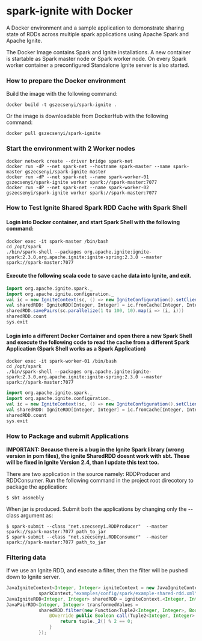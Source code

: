 # spark-ignite with Docker
A Docker environment and a sample application to demonstrate sharing state of RDDs across multiple spark applications using Apache Spark and Apache Ignite.  

The Docker Image contains Spark and Ignite installations. A new container is startable as Spark master node or Spark worker node. On every Spark worker container a preconfigured Standalone Ignite server is also started. 

### How to prepare the Docker environment
Build the image with the following command:
```{r, engine='bash', count_lines}
docker build -t gszecsenyi/spark-ignite . 
```
Or the image is downloadable from DockerHub with the following command:
```{r, engine='bash', count_lines}
docker pull gszecsenyi/spark-ignite
```
### Start the environment with 2 Worker nodes
```{r, engine='bash', count_lines}
docker network create --driver bridge spark-net
docker run -dP --net spark-net --hostname spark-master --name spark-master gszecsenyi/spark-ignite master
docker run -dP --net spark-net --name spark-worker-01 gszecsenyi/spark-ignite worker spark://spark-master:7077
docker run -dP --net spark-net --name spark-worker-02 gszecsenyi/spark-ignite worker spark://spark-master:7077
```
### How to Test Ignite Shared Spark RDD Cache with Spark Shell
#### Login into Docker container, and start Spark Shell with the following command:
```{r, engine='bash', count_lines}
docker exec -it spark-master /bin/bash
cd /opt/spark
./bin/spark-shell --packages org.apache.ignite:ignite-spark:2.3.0,org.apache.ignite:ignite-spring:2.3.0 --master spark://spark-master:7077
```

#### Execute the following scala code to save cache data into Ignite, and exit.
```scala
import org.apache.ignite.spark._
import org.apache.ignite.configuration._
val ic = new IgniteContext(sc, () => new IgniteConfiguration().setClientMode(true))
val sharedRDD: IgniteRDD[Integer, Integer] = ic.fromCache[Integer, Integer]("intpaircache")
sharedRDD.savePairs(sc.parallelize(1 to 100, 10).map(i => (i, i)))
sharedRDD.count
sys.exit
```
#### Login into a different Docker Container and open there a new Spark Shell and execute the following code to read the cache from a different Spark Application (Spark Shell works as a Spark Application)
```{r, engine='bash', count_lines}
docker exec -it spark-worker-01 /bin/bash
cd /opt/spark
./bin/spark-shell --packages org.apache.ignite:ignite-spark:2.3.0,org.apache.ignite:ignite-spring:2.3.0 --master spark://spark-master:7077
```

```scala
import org.apache.ignite.spark._
import org.apache.ignite.configuration._
val ic = new IgniteContext(sc, () => new IgniteConfiguration().setClientMode(true))
val sharedRDD: IgniteRDD[Integer, Integer] = ic.fromCache[Integer, Integer]("intpaircache")
sharedRDD.count
sys.exit
```


### How to Package and submit Applications
**IMPORTANT:
Because there is a bug in the Ignite Spark library (wrong version in pom files), the ignite SharedRDD doesnt work with sbt. These will be fixed in Ignite Version 2.4, than I update this text too.**

There are two application in the source namely: RDDProducer and RDDConsumer. Run the following command in the project root direcotory to package the application: 
```{r, engine='bash', count_lines}
$ sbt assmebly
```
When jar is produced. Submit both the applications by changing only the --class argument as: 

```{r, engine='bash', count_lines}
$ spark-submit --class "net.szecsenyi.RDDProducer"  --master spark://spark-master:7077 path_to_jar
$ spark-submit --class "net.szecsenyi.RDDConsumer"  --master spark://spark-master:7077 path_to_jar
```

### Filtering data
If we use an Ignite RDD, and execute a filter, then the filter will be pushed down to Ignite server. 

```Java
JavaIgniteContext<Integer, Integer> igniteContext = new JavaIgniteContext<Integer, Integer>(
            sparkContext,"examples/config/spark/example-shared-rdd.xml", false);
JavaIgniteRDD<Integer, Integer> sharedRDD = igniteContext.<Integer, Integer>fromCache("sharedRDD");
JavaPairRDD<Integer, Integer> transformedValues =
            sharedRDD.filter(new Function<Tuple2<Integer, Integer>, Boolean>() {
                @Override public Boolean call(Tuple2<Integer, Integer> tuple) throws Exception {
                    return tuple._2() % 2 == 0;
                }
            });
```
